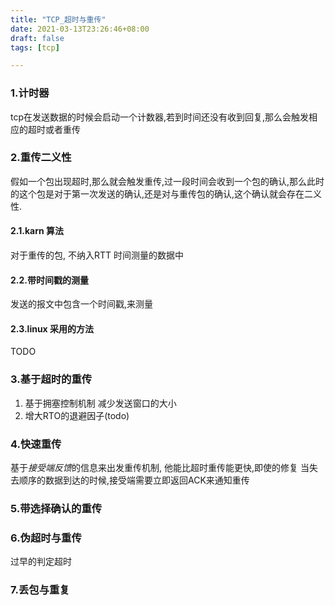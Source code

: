 ```yaml
---
title: "TCP_超时与重传"
date: 2021-03-13T23:26:46+08:00
draft: false
tags: [tcp]

---
```


### 1.计时器

tcp在发送数据的时候会启动一个计数器,若到时间还没有收到回复,那么会触发相应的超时或者重传

### 2.重传二义性
假如一个包出现超时,那么就会触发重传,过一段时间会收到一个包的确认,那么此时的这个包是对于第一次发送的确认,还是对与重传包的确认,这个确认就会存在二义性.
#### 2.1.karn  算法
对于重传的包, 不纳入RTT 时间测量的数据中

#### 2.2.带时间戳的测量
发送的报文中包含一个时间戳,来测量

#### 2.3.linux 采用的方法
TODO 

### 3.基于超时的重传

1. 基于拥塞控制机制 减少发送窗口的大小
2. 增大RTO的退避因子(todo)


### 4.快速重传
基于*接受端反馈*的信息来出发重传机制, 他能比超时重传能更快,即使的修复
当失去顺序的数据到达的时候,接受端需要立即返回ACK来通知重传

### 5.带选择确认的重传
### 6.伪超时与重传
过早的判定超时

### 7.丢包与重复


